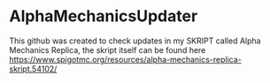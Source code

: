 # AlphaMechanicsUpdater


This github was created to check updates in my SKRIPT called Alpha Mechanics Replica, the skript itself can be found here https://www.spigotmc.org/resources/alpha-mechanics-replica-skript.54102/

